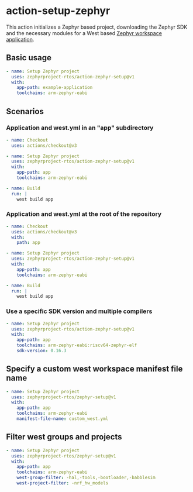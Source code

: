 # action-setup-zephyr

This action initializes a Zephyr based project, downloading the Zephyr SDK and
the necessary modules for a West based [Zephyr workspace application][1].

## Basic usage

```yaml
- name: Setup Zephyr project
  uses: zephyrproject-rtos/action-zephyr-setup@v1
  with:
    app-path: example-application
    toolchains: arm-zephyr-eabi
```

## Scenarios

### Application and west.yml in an "app" subdirectory

```yaml
- name: Checkout
  uses: actions/checkout@v3

- name: Setup Zephyr project
  uses: zephyrproject-rtos/action-zephyr-setup@v1
  with:
    app-path: app
    toolchains: arm-zephyr-eabi

- name: Build
  run: |
    west build app
```

### Application and west.yml at the root of the repository

```yaml
- name: Checkout
  uses: actions/checkout@v3
  with:
    path: app

- name: Setup Zephyr project
  uses: zephyrproject-rtos/action-zephyr-setup@v1
  with:
    app-path: app
    toolchains: arm-zephyr-eabi

- name: Build
  run: |
    west build app
```

### Use a specific SDK version and multiple compilers

```yaml
- name: Setup Zephyr project
  uses: zephyrproject-rtos/action-zephyr-setup@v1
  with:
    app-path: app
    toolchains: arm-zephyr-eabi:riscv64-zephyr-elf
    sdk-version: 0.16.3
```

## Specify a custom west workspace manifest file name

```yaml
- name: Setup Zephyr project
  uses: zephyrproject-rtos/zephyr-setup@v1
  with:
    app-path: app
    toolchains: arm-zephyr-eabi
    manifest-file-name: custom_west.yml
```

## Filter west groups and projects

```yaml
- name: Setup Zephyr project
  uses: zephyrproject-rtos/zephyr-setup@v1
  with:
    app-path: app
    toolchains: arm-zephyr-eabi
    west-group-filter: -hal,-tools,-bootloader,-babblesim
    west-project-filter: -nrf_hw_models
```

[1]: https://docs.zephyrproject.org/latest/develop/application/index.html#zephyr-workspace-app

